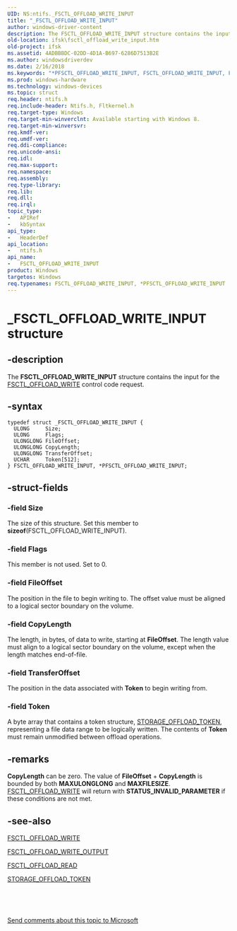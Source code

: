 ```yaml
---
UID: NS:ntifs._FSCTL_OFFLOAD_WRITE_INPUT
title: "_FSCTL_OFFLOAD_WRITE_INPUT"
author: windows-driver-content
description: The FSCTL_OFFLOAD_WRITE_INPUT structure contains the input for the FSCTL_OFFLOAD_WRITE control code request.
old-location: ifsk\fsctl_offload_write_input.htm
old-project: ifsk
ms.assetid: 4ADBBBDC-02DD-4D1A-B697-6286D7513B2E
ms.author: windowsdriverdev
ms.date: 2/16/2018
ms.keywords: "*PFSCTL_OFFLOAD_WRITE_INPUT, FSCTL_OFFLOAD_WRITE_INPUT, FSCTL_OFFLOAD_WRITE_INPUT structure [Installable File System Drivers], PFSCTL_OFFLOAD_WRITE_INPUT, PFSCTL_OFFLOAD_WRITE_INPUT structure pointer [Installable File System Drivers], _FSCTL_OFFLOAD_WRITE_INPUT, ifsk.fsctl_offload_write_input, ntifs/FSCTL_OFFLOAD_WRITE_INPUT, ntifs/PFSCTL_OFFLOAD_WRITE_INPUT"
ms.prod: windows-hardware
ms.technology: windows-devices
ms.topic: struct
req.header: ntifs.h
req.include-header: Ntifs.h, Fltkernel.h
req.target-type: Windows
req.target-min-winverclnt: Available starting with Windows 8.
req.target-min-winversvr: 
req.kmdf-ver: 
req.umdf-ver: 
req.ddi-compliance: 
req.unicode-ansi: 
req.idl: 
req.max-support: 
req.namespace: 
req.assembly: 
req.type-library: 
req.lib: 
req.dll: 
req.irql: 
topic_type:
-	APIRef
-	kbSyntax
api_type:
-	HeaderDef
api_location:
-	ntifs.h
api_name:
-	FSCTL_OFFLOAD_WRITE_INPUT
product: Windows
targetos: Windows
req.typenames: FSCTL_OFFLOAD_WRITE_INPUT, *PFSCTL_OFFLOAD_WRITE_INPUT
---
```


# _FSCTL_OFFLOAD_WRITE_INPUT structure


## -description


The <b>FSCTL_OFFLOAD_WRITE_INPUT</b> structure contains the input for the <a href="https://msdn.microsoft.com/library/windows/hardware/hh451122">FSCTL_OFFLOAD_WRITE</a> control code request.


## -syntax


````
typedef struct _FSCTL_OFFLOAD_WRITE_INPUT {
  ULONG     Size;
  ULONG     Flags;
  ULONGLONG FileOffset;
  ULONGLONG CopyLength;
  ULONGLONG TransferOffset;
  UCHAR     Token[512];
} FSCTL_OFFLOAD_WRITE_INPUT, *PFSCTL_OFFLOAD_WRITE_INPUT;
````


## -struct-fields




### -field Size

The size of this structure. Set this member to <b>sizeof</b>(FSCTL_OFFLOAD_WRITE_INPUT).


### -field Flags

 This member is not used. Set to 0.


### -field FileOffset

 The position in the file to begin writing to. The offset value must be aligned to a logical sector boundary on the volume.


### -field CopyLength

 The length, in bytes, of data to write, starting at <b>FileOffset</b>. The length  value must align to a logical sector boundary on the volume, except when the length matches end-of-file.


### -field TransferOffset

 The position in the data associated with <b>Token</b> to begin writing from.


### -field Token

A byte array that contains a token structure, <a href="..\ntddstor\ns-ntddstor-_storage_offload_token.md">STORAGE_OFFLOAD_TOKEN</a>, representing a file data range to be logically written. The contents of <b>Token</b>  must remain unmodified between offload operations.


## -remarks



<b>CopyLength</b> can be zero. The value of <b>FileOffset</b> + <b>CopyLength</b> is bounded by both <b>MAXULONGLONG</b> and <b>MAXFILESIZE</b>. <a href="https://msdn.microsoft.com/library/windows/hardware/hh451122">FSCTL_OFFLOAD_WRITE</a> will return with <b>STATUS_INVALID_PARAMETER</b> if these conditions are not met.




## -see-also

<a href="https://msdn.microsoft.com/library/windows/hardware/hh451122">FSCTL_OFFLOAD_WRITE</a>



<a href="..\ntifs\ns-ntifs-_fsctl_offload_write_output.md">FSCTL_OFFLOAD_WRITE_OUTPUT</a>



<a href="https://msdn.microsoft.com/library/windows/hardware/hh451101">FSCTL_OFFLOAD_READ</a>



<a href="..\ntddstor\ns-ntddstor-_storage_offload_token.md">STORAGE_OFFLOAD_TOKEN</a>



 

 

<a href="mailto:wsddocfb@microsoft.com?subject=Documentation%20feedback [ifsk\ifsk]:%20FSCTL_OFFLOAD_WRITE_INPUT structure%20 RELEASE:%20(2/16/2018)&amp;body=%0A%0APRIVACY STATEMENT%0A%0AWe use your feedback to improve the documentation. We don't use your email address for any other purpose, and we'll remove your email address from our system after the issue that you're reporting is fixed. While we're working to fix this issue, we might send you an email message to ask for more info. Later, we might also send you an email message to let you know that we've addressed your feedback.%0A%0AFor more info about Microsoft's privacy policy, see http://privacy.microsoft.com/en-us/default.aspx." title="Send comments about this topic to Microsoft">Send comments about this topic to Microsoft</a>

